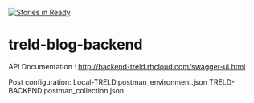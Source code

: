 [![Stories in Ready](https://badge.waffle.io/denisricci/treld-blog-backend.png?label=ready&title=Ready)](https://waffle.io/denisricci/treld-blog-backend)
# treld-blog-backend

API Documentation : http://backend-treld.rhcloud.com/swagger-ui.html

Post configuration: Local-TRELD.postman_environment.json
                    TRELD-BACKEND.postman_collection.json